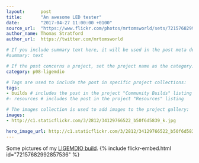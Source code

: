 ```yaml
---
layout:      post
title:       "An awesome LED tester"
date:        "2017-04-27 11:00:00 +0100"
source_url:  "https://www.flickr.com/photos/mrtomsworld/sets/72157682992857536"
author_name: Thomas Stratford
author_url:  https://twitter.com/mrtomsworld

# If you include summary text here, it will be used in the post meta description instead of an excerpt from the post body
#summary: text

# If the post concerns a project, set the project name as the category:
category: p08-ligemdio

# Tags are used to include the post in specific project collections:
tags:
- builds # includes the post in the project "Community Builds" listing
#- resources # includes the post in the project "Resources" listing

# The images collection is used to add images to the project gallery:
images:
- http://c1.staticflickr.com/3/2812/34129766522_b50f6d5839_k.jpg

hero_image_url: http://c1.staticflickr.com/3/2812/34129766522_b50f6d5839_k.jpg
---
```


Some pictures of my [LIGEMDIO build](https://www.flickr.com/photos/mrtomsworld/sets/72157682992857536).
{% include flickr-embed.html id="72157682992857536" %}
